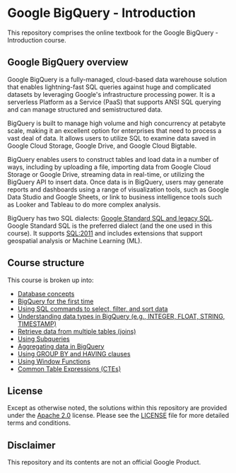 # Google BigQuery - Introduction

This repository comprises the online textbook for the Google BigQuery - Introduction course.
## Google BigQuery overview

Google BigQuery is a fully-managed, cloud-based data warehouse solution that enables lightning-fast SQL queries against huge and complicated datasets by leveraging Google's infrastructure processing power. It is a serverless Platform as a Service (PaaS) that supports ANSI SQL querying and can manage structured and semistructured data.

BigQuery is built to manage high volume and high concurrency at petabyte scale, making it an excellent option for enterprises that need to process a vast deal of data. It allows users to utilize SQL to examine data saved in Google Cloud Storage, Google Drive, and Google Cloud Bigtable.

BigQuery enables users to construct tables and load data in a number of ways, including by uploading a file, importing data from Google Cloud Storage or Google Drive, streaming data in real-time, or utilizing the BigQuery API to insert data. Once data is in BigQuery, users may generate reports and dashboards using a range of visualization tools, such as Google Data Studio and Google Sheets, or link to business intelligence tools such as Looker and Tableau to do more complex analysis.

BigQuery has two SQL dialects: [Google Standard SQL and legacy SQL](https://cloud.google.com/bigquery/docs/reference/standard-sql/migrating-from-legacy-sql). Google Standard SQL is the preferred dialect (and the one used in this course). It supports [SQL:2011](https://www.iso.org/standard/53681.html) and includes extensions that support geospatial analysis or Machine Learning (ML).

## Course structure

This course is broken up into:

- [Database concepts](Database-concepts.md)
- [BigQuery for the first time](BigQuery-for-the-first-time.md)
- [Using SQL commands to select, filter, and sort data](Select-filter-sort-data.md)
- [Understanding data types in BigQuery (e.g., INTEGER, FLOAT, STRING, TIMESTAMP)](Understanding-data-types-in-bigquery.md)
- [Retrieve data from multiple tables (joins)](Joins.md)
- [Using Subqueries](Using-subqueries.md)
- [Aggregating data in BigQuery](Aggregating-data.md)
- [Using GROUP BY and HAVING clauses](Using-group-by.md) 
- [Using Window Functions](Using-window-functions.md)
- [Common Table Expressions (CTEs)](Ctes.md)

## License

Except as otherwise noted, the solutions within this repository are provided under the
[Apache 2.0](https://www.apache.org/licenses/LICENSE-2.0) license. Please see
the [LICENSE](/LICENSE) file for more detailed terms and conditions.

## Disclaimer

This repository and its contents are not an official Google Product.
